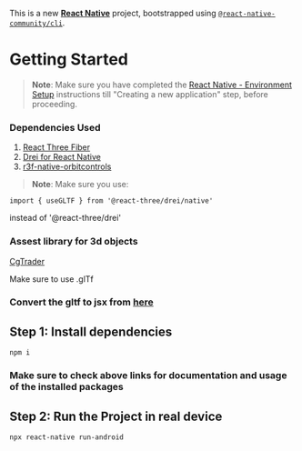 This is a new [**React Native**](https://reactnative.dev) project, bootstrapped using [`@react-native-community/cli`](https://github.com/react-native-community/cli).

# Getting Started

>**Note**: Make sure you have completed the [React Native - Environment Setup](https://reactnative.dev/docs/environment-setup) instructions till "Creating a new application" step, before proceeding.

### Dependencies Used

1. [React Three Fiber](https://r3f.docs.pmnd.rs/getting-started/installation#react-native)  
2. [Drei for React Native](https://drei.docs.pmnd.rs/getting-started/introduction#react-native)  
3. [r3f-native-orbitcontrols](https://github.com/TiagoCavalcante/r3f-native-orbitcontrols)  

>**Note**: Make sure you use: 
```
import { useGLTF } from '@react-three/drei/native'
```
instead of '@react-three/drei'


### Assest library for 3d objects

[CgTrader](https://www.cgtrader.com/)

Make sure to use .glTf

### Convert the gltf to jsx from [here](https://gltf.pmnd.rs/)

## Step 1: Install dependencies
```
npm i
```

### Make sure to check above links for documentation and usage of the installed packages

## Step 2: Run the Project in real device
```
npx react-native run-android
```
